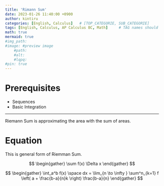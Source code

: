 ```yaml
---
title: 'Rimann Sum'
date: 2023-01-26 11:40:00 +0900
author: kintiru
categories: [English, Calculus]   # [TOP_CATEGORIE, SUB_CATEGORIE]
tags: [English, Calculus, AP Calculus BC, Math]     # TAG names should always be lowercase
math: true
mermaid: true
#img_path: 
#image: #preview image
    #path:
    #alt:
    #lqpq:
#pin: true
---
```

<!--- 
Include script per post to prevent version break and better per post management
-->
<script src="https://cdn.jsdelivr.net/npm/chart.js@4.1.2/dist/chart.umd.js"></script>

# Prerequisites

* Sequences
* Basic Integration

---

Riemann Sum is approximating the area with the sum of areas.

# Equation

This is general form of Riemman Sum.

$$
\begin{gather}
\sum f(x) \Delta x
\end{gather}
$$


$$
\begin{gather}
\int_a^b f(x) \space dx = \lim_{n \to \infty } \sum^n_{k=1} f \left( a + \frac{b-a}{n}k \right) \frac{b-a}{n}
\end{gather}
$$